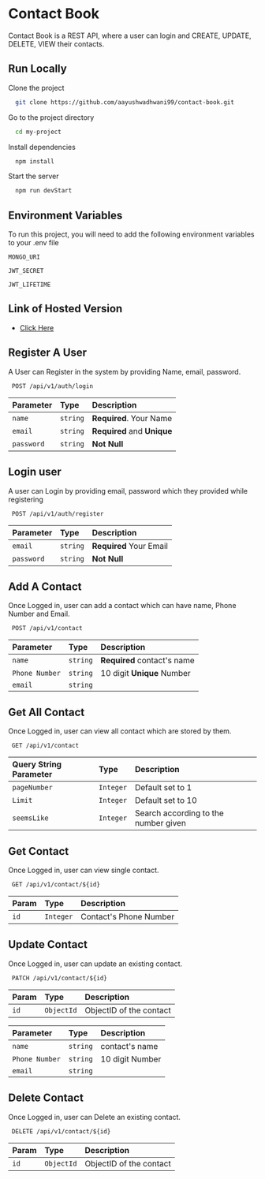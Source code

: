 # Contact Book

Contact Book is a REST API, where a user can login and CREATE, UPDATE, DELETE, VIEW their contacts.

## Run Locally

Clone the project

```bash
  git clone https://github.com/aayushwadhwani99/contact-book.git
```

Go to the project directory

```bash
  cd my-project
```

Install dependencies

```bash
  npm install
```

Start the server

```bash
  npm run devStart
```

    
## Environment Variables

To run this project, you will need to add the following environment variables to your .env file

`MONGO_URI`

`JWT_SECRET`

`JWT_LIFETIME`




## Link of Hosted Version

 - [Click Here](https://contact-book-nodejs.herokuapp.com/)
## Register A User

A User can Register in the system by providing Name, email, password.

```http
 POST /api/v1/auth/login
```

| Parameter | Type     | Description                |
| :-------- | :------- | :------------------------- |
| `name` | `string` | **Required**. Your Name |
| `email` | `string` | **Required** and **Unique** |
| `password` | `string` | **Not Null**|


## Login user

A user can Login by providing email, password which they provided while registering

```http
 POST /api/v1/auth/register
```

| Parameter | Type     | Description                |
| :-------- | :------- | :------------------------- |
| `email` | `string` |**Required** Your Email |
| `password` | `string` | **Not Null**|


## Add A Contact

Once Logged in, user can add a contact which can have name, Phone Number and Email.

```http
 POST /api/v1/contact
```

| Parameter | Type     | Description                |
| :-------- | :------- | :------------------------- |
| `name` | `string` |**Required** contact's name|
| `Phone Number` | `string` |10 digit **Unique** Number|
| `email` | `string` ||


## Get All Contact

Once Logged in, user can view all contact which are stored by them.

```http
 GET /api/v1/contact
```

| Query String Parameter | Type     | Description                |
| :-------- | :------- | :------------------------- |
| `pageNumber` | `Integer` |Default set to 1|
| `Limit` | `Integer` |Default set to 10|
| `seemsLike` | `Integer` |Search according to the number given |

## Get Contact

Once Logged in, user can view single contact.

```http
 GET /api/v1/contact/${id}
```

| Param | Type     | Description                |
| :-------- | :------- | :------------------------- |
| `id` | `Integer` | Contact's Phone Number|

## Update Contact

Once Logged in, user can update an existing contact.

```http
 PATCH /api/v1/contact/${id}
```

| Param | Type     | Description                |
| :-------- | :------- | :------------------------- |
| `id` | `ObjectId` |ObjectID of the contact|

| Parameter | Type     | Description                |
| :-------- | :------- | :------------------------- |
| `name` | `string` |contact's name|
| `Phone Number` | `string` |10 digit Number|
| `email` | `string` ||

## Delete Contact

Once Logged in, user can Delete an existing contact.

```http
 DELETE /api/v1/contact/${id}
```

| Param | Type     | Description                |
| :-------- | :------- | :------------------------- |
| `id` | `ObjectId` |ObjectID of the contact|

